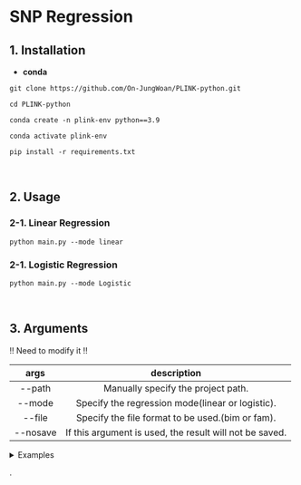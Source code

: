 # SNP Regression
## 1. Installation

- **conda**

```
git clone https://github.com/On-JungWoan/PLINK-python.git

cd PLINK-python

conda create -n plink-env python==3.9

conda activate plink-env

pip install -r requirements.txt
```

<br>

## 2. Usage
### 2-1. Linear Regression

```
python main.py --mode linear
```

### 2-1. Logistic Regression

```
python main.py --mode Logistic
```

<br>

## 3. Arguments

!! Need to modify it !!

args | description
:--: | :--:
--path | Manually specify the project path.
--mode | Specify the regression mode(linear or logistic).
--file | Specify the file format to be used.(bim or fam).
--nosave | If this argument is used, the result will not be saved.

<details>

<summary>Examples</summary>

```
python main.py \
    --path your/prj/path \
    --mode linear (or logistic) \
    --file bim (or fam) \
    --nosave
```

</details>

.
